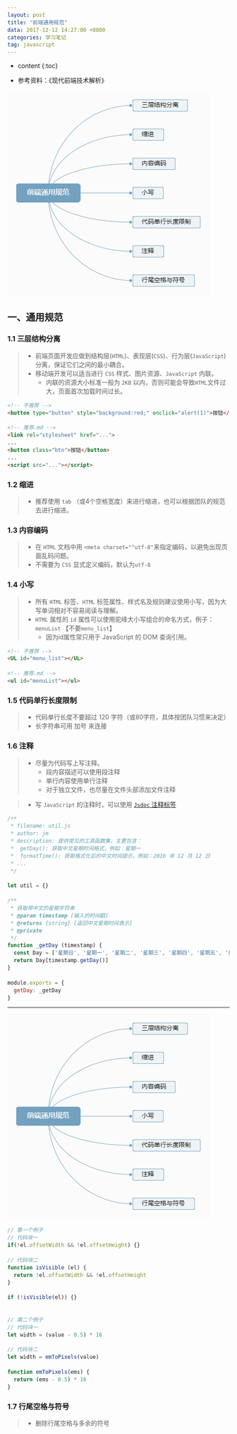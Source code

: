 ```yaml
---
layout: post
title: "前端通用规范"
data: 2017-12-12 14:27:00 +0800
categories: 学习笔记
tag: javascript
---
```

* content
{:toc}

* 参考资料：《现代前端技术解析》

![img](/styles/images/standard/standard-01.png)

<!-- more -->

## 一、通用规范

### 1.1 三层结构分离

> * 前端页面开发应做到结构层(`HTML`)、表现层(`CSS`)、行为层(`JavaScript`)分离，保证它们之间的最小耦合。
> * 移动端开发可以适当进行 `CSS` 样式、图片资源、`JavaScript` 内联。
>   * 内联的资源大小标准一般为 `2KB` 以内，否则可能会导致`HTML`文件过大，页面首次加载时间过长。 

```html
<!-- 不推荐 -->
<button type="button" style="background:red;" onclick="alert(1)">按钮</button>

<!-- 推荐.md -->
<link rel="stylesheet" href="...">
...
<button class="btn">按钮</button>
...
<script src="..."></script>
```
### 1.2 缩进

> * 推荐使用 `tab` （或4个空格宽度）来进行缩进，也可以根据团队的规范去进行缩进。

### 1.3 内容编码

> * 在 `HTML` 文档中用 `<meta charset=""utf-8"`来指定编码，以避免出现页面乱码问题。
> * 不需要为 `CSS` 显式定义编码，默认为`utf-8`

### 1.4 小写

> * 所有 `HTML` 标签、`HTML` 标签属性、样式名及规则建议使用小写，因为大写单词相对不容易阅读与理解。
> * `HTML` 属性的 `id` 属性可以使用驼峰大小写组合的命名方式，例子：`menuList` 【不要`menu_list`】
>   * 因为id属性常只用于 JavaScript 的 DOM 查询引用。    

```html
<!-- 不推荐 -->
<UL id="menu_list"></UL>

<!-- 推荐.md -->
<ul id="menuList"></ul>
```

### 1.5 代码单行长度限制

> * 代码单行长度不要超过 120 字符（或80字符，具体按团队习惯来决定）
> * 长字符串可用 加号 来连接

### 1.6 注释

> * 尽量为代码写上写注释。
>   * 段内容描述可以使用段注释
>   * 单行内容使用单行注释
>   * 对于独立文件，也尽量在文件头部添加文件注释

> * 写 `JavaScript` 的注释时，可以使用 [`Jsdoc` 注释标签](http://need-faith.iteye.com/blog/2019702)

```js
/**
 * filename: util.js
 * author: jm
 * description: 提供常见的工具函数集，主要包含：
 *  getDay(): 获取中文星期时间格式，例如：星期一
 *  formatTime(): 获取格式化后的中文时间提示，例如：2016 年 12 月 12 日
 * ...
 */

let util = {}

/**
 * 获取带中文的星期字符串
 * @param timestamp [输入的时间戳]
 * @returns {string} [返回中文星期时间表示]
 * @private
 */
function _getDay (timestamp) {
  const Day = ['星期日', '星期一', '星期二', '星期三', '星期四', '星期五', '星期六']
  return Day[timestamp.getDay()]
}

module.exports = {
  getDay: _getDay
}
```

---

![img](/styles/images/standard/standard-01.png)

```js
// 第一个例子
// 代码块一
if(!el.offsetWidth && !el.offsetHeight) {}

// 代码块二
function isVisible (el) {
  return !el.offsetWidth && !el.offsetHeight 
}

if (!isVisible(el)) {}


// 第二个例子
// 代码块一
let width = (value - 0.5) * 16

// 代码块二
let width = emToPixels(value)

function emToPixels(ems) {
  return (ems - 0.5) * 16
}

```

### 1.7 行尾空格与符号

> * 删除行尾空格与多余的符号




